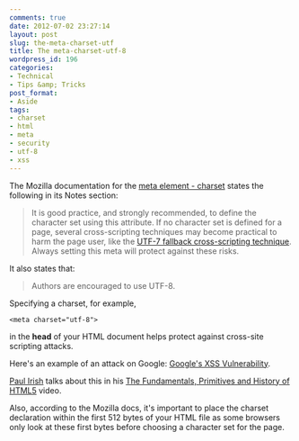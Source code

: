```yaml
---
comments: true
date: 2012-07-02 23:27:14
layout: post
slug: the-meta-charset-utf
title: The meta-charset-utf-8
wordpress_id: 196
categories:
- Technical
- Tips &amp; Tricks
post_format:
- Aside
tags:
- charset
- html
- meta
- security
- utf-8
- xss
---
```


The Mozilla documentation for the [meta element - charset](https://developer.mozilla.org/en/HTML/Element/meta#attr-charset) states the following in its Notes section:

> It is good practice, and strongly recommended, to define the character set using this attribute. If no character set is defined for a page, several cross-scripting techniques may become practical to harm the page user, like the [UTF-7 fallback cross-scripting technique](http://code.google.com/p/doctype/wiki/ArticleUtf7). Always setting this meta will protect against these risks.

It also states that:

> Authors are encouraged to use UTF-8.

Specifying a charset, for example,
    
    <meta charset="utf-8">

in the **head** of your HTML document helps protect against cross-site scripting attacks.

Here's an example of an attack on Google: [Google's XSS Vulnerability](http://shiflett.org/blog/2005/dec/googles-xss-vulnerability).

[Paul Irish](http://paulirish.com) talks about this in his [The Fundamentals, Primitives and History of HTML5](http://paulirish.com/2011/primitives-html5-video) video.

Also, according to the Mozilla docs, it's important to place the charset declaration within the first 512 bytes of your HTML file as some browsers only look at these first bytes before choosing a character set for the page.
